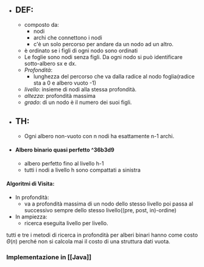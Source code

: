 - ## DEF:
	- composto da:
		- nodi
		- archi che connettono i nodi 
		- c'è un solo percorso per andare da un nodo ad un altro.
	-  è ordinato se i figli di ogni nodo sono ordinati
	- Le foglie sono nodi senza figli. Da ogni nodo si può identificare sotto-albero sx e dx.
	- _Profondità_:
		- lunghezza del percorso che va dalla radice al nodo foglia(radice sta a 0 e albero vuoto -1)
	- _livello_: insieme di nodi alla stessa profondità.
	- _altezza_: profondità massima 
	- _grado_: di un nodo è il numero dei suoi figli.
- ## TH:
	- Ogni albero non-vuoto con n nodi ha esattamente n-1 archi. 

- #### Albero binario quasi perfetto ^36b3d9
	- albero perfetto fino al livello h-1
	- tutti i nodi a livello h sono compattati a sinistra 
#### Algoritmi di Visita:
- In profondità:
	- va a profondità massima di un nodo dello stesso livello poi passa al successivo sempre dello stesso livello((pre, post, in)-ordine)
- In ampiezza:
	- ricerca eseguita livello per livello.


tutti e tre i metodi di ricerca in profondità per alberi binari hanno come costo $\Theta (n)$ perché non si calcola mai il costo di una struttura dati vuota.

### Implementazione in [[Java]] 

